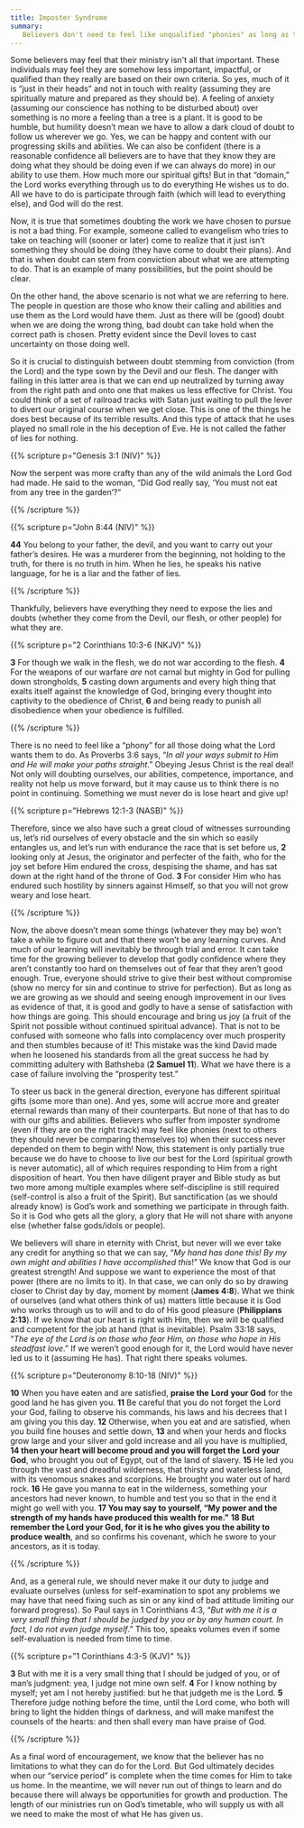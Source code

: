 ```yaml
---
title: Imposter Syndrome 
summary: 
   Believers don't need to feel like unqualified "phonies" as long as they're doing what the Lord wants them to do. Therefore, what we (and others) may think of ourselves in that regard matters little. 
---
```


Some believers may feel that their ministry isn't all that important. These individuals may feel they are somehow less important, impactful, or qualified than they really are based on their own criteria. So yes, much of it is “just in their heads” and not in touch with reality (assuming they are spiritually mature and prepared as they should be). A feeling of anxiety (assuming our conscience has nothing to be disturbed about) over something is no more a feeling than a tree is a plant. It is good to be humble, but humility doesn’t mean we have to allow a dark cloud of doubt to follow us wherever we go. Yes, we can be happy and content with our progressing skills and abilities. We can also be confident (there is a reasonable confidence all believers are to have that they know they are doing what they should be doing even if we can always do more) in our ability to use them. How much more our spiritual gifts! But in that “domain,” the Lord works everything through us to do everything He wishes us to do. All we have to do is participate through faith (which will lead to everything else), and God will do the rest. 

Now, it is true that sometimes doubting the work we have chosen to pursue is not a bad thing. For example, someone called to evangelism who tries to take on teaching will (sooner or later) come to realize that it just isn’t something they should be doing (they have come to doubt their plans). And that is when doubt can stem from conviction about what we are attempting to do. That is an example of many possibilities, but the point should be clear. 

On the other hand, the above scenario is not what we are referring to here. The people in question are those who know their calling and abilities and use them as the Lord would have them. Just as there will be (good) doubt when we are doing the wrong thing, bad doubt can take hold when the correct path is chosen. Pretty evident since the Devil loves to cast uncertainty on those doing well. 

So it is crucial to distinguish between doubt stemming from conviction (from the Lord) and the type sown by the Devil and our flesh. The danger with failing in this latter area is that we can end up neutralized by turning away from the right path and onto one that makes us less effective for Christ. You could think of a set of railroad tracks with Satan just waiting to pull the lever to divert our original course when we get close. This is one of the things he does best because of its terrible results. And this type of attack that he uses played no small role in the his deception of Eve. He is not called the father of lies for nothing. 

{{% scripture p="Genesis 3:1 (NIV)" %}}  

Now the serpent was more crafty than any of the wild animals the Lord God had made. He said to the woman, “Did God really say, ‘You must not eat from any tree in the garden’?”                                                                      

{{% /scripture %}}  

{{% scripture p="John 8:44 (NIV)" %}}  

**44** You belong to your father, the devil, and you want to carry out your father’s desires. He was a murderer from the beginning, not holding to the truth, for there is no truth in him. When he lies, he speaks his native language, for he is a liar and the father of lies.                                                                         

{{% /scripture %}}  

Thankfully, believers have everything they need to expose the lies and doubts (whether they come from the Devil, our flesh, or other people) for what they are. 

{{% scripture p="2 Corinthians 10:3-6 (NKJV)" %}}  

**3** For though we walk in the flesh, we do not war according to the flesh. **4** For the weapons of our warfare *are* not carnal but mighty in God for pulling down strongholds, **5** casting down arguments and every high thing that exalts itself against the knowledge of God, bringing every thought into captivity to the obedience of Christ, **6** and being ready to punish all disobedience when your obedience is fulfilled. 

{{% /scripture %}}  

There is no need to feel like a “phony” for all those doing what the Lord wants them to do. As Proverbs 3:6 says, “*In all your ways submit to Him and He will make your paths straight*.” Obeying Jesus Christ is the real deal! Not only will doubting ourselves, our abilities, competence, importance, and reality not help us move forward, but it may cause us to think there is no point in continuing. Something we must never do is lose heart and give up!

{{% scripture p="Hebrews 12:1-3 (NASB)" %}}  

Therefore, since we also have such a great cloud of witnesses surrounding us, let’s rid ourselves of every obstacle and the sin which so easily entangles us, and let’s run with endurance the race that is set before us, **2** looking only at Jesus, the originator and perfecter of the faith, who for the joy set before Him endured the cross, despising the shame, and has sat down at the right hand of the throne of God. **3** For consider Him who has endured such hostility by sinners against Himself, so that you will not grow weary and lose heart.                                    

{{% /scripture %}}  

Now, the above doesn’t mean some things (whatever they may be) won’t take a while to figure out and that there won’t be any learning curves. And much of our learning will inevitably be through trial and error. It can take time for the growing believer to develop that godly confidence where they aren’t constantly too hard on themselves out of fear that they aren’t good enough. True, everyone should strive to give their best without compromise (show no mercy for sin and continue to strive for perfection). But as long as we are growing as we should and seeing enough improvement in our lives as evidence of that, it is good and godly to have a sense of satisfaction with how things are going. This should encourage and bring us joy (a fruit of the Spirit not possible without continued spiritual advance). That is not to be confused with someone who falls into complacency over much prosperity and then stumbles because of it! This mistake was the kind David made when he loosened his standards from all the great success he had by committing adultery with Bathsheba (**2 Samuel 11**). What we have there is a case of failure involving the “prosperity test.” 

To steer us back in the general direction, everyone has different spiritual gifts (some more than one). And yes, some will accrue more and greater eternal rewards than many of their counterparts. But none of that has to do with our gifts and abilities. Believers who suffer from imposter syndrome (even if they are on the right track) may feel like phonies (next to others they should never be comparing themselves to) when their success never depended on them to begin with! Now, this statement is only partially true because we do have to choose to live our best for the Lord (spiritual growth is never automatic), all of which requires responding to Him from a right disposition of heart. You then have diligent prayer and Bible study as but two more among multiple examples where self-discipline is still required (self-control is also a fruit of the Spirit). But sanctification (as we should already know) is God’s work and something we participate in through faith. So it is God who gets all the glory, a glory that He will not share with anyone else (whether false gods/idols or people). 

We believers will share in eternity with Christ, but never will we ever take any credit for anything so that we can say, “*My hand has done this! By my own might and abilities I have accomplished this*!” We know that God is our greatest strength! And suppose we want to experience the most of that power (there are no limits to it). In that case, we can only do so by drawing closer to Christ day by day, moment by moment (**James 4:8**). What we think of ourselves (and what others think of us) matters little because it is God who works through us to will and to do of His good pleasure (**Philippians 2:13**). If we know that our heart is right with Him, then we will be qualified and competent for the job at hand (that is inevitable). Psalm 33:18 says, “*The eye of the Lord is on those who fear Him, on those who hope in His steadfast love*.” If we weren’t good enough for it, the Lord would have never led us to it (assuming He has). That right there speaks volumes. 

{{% scripture p="Deuteronomy 8:10-18 (NIV)" %}} 

 **10** When you have eaten and are satisfied, **praise the** **Lord** **your God** for the good land he has given you. **11** Be careful that you do not forget the Lord your God, failing to observe his commands, his laws and his decrees that I am giving you this day. **12** Otherwise, when you eat and are satisfied, when you build fine houses and settle down, **13** and when your herds and flocks grow large and your silver and gold increase and all you have is multiplied, **14 then your heart will become proud and you will forget the** **Lord** **your God**, who brought you out of Egypt, out of the land of slavery. **15** He led you through the vast and dreadful wilderness, that thirsty and waterless land, with its venomous snakes and scorpions. He brought you water out of hard rock. **16** He gave you manna to eat in the wilderness, something your ancestors had never known, to humble and test you so that in the end it might go well with you. **17 You may say to yourself, “My power and the strength of my hands have produced this wealth for me.”** **18 But remember the Lord your God, for it is he who gives you the ability to produce wealth**, and so confirms his covenant, which he swore to your ancestors, as it is today.                              

{{% /scripture %}}  

And, as a general rule, we should never make it our duty to judge and evaluate ourselves (unless for self-examination to spot any problems we may have that need fixing such as sin or any kind of bad attitude limiting our forward progress). So Paul says in 1 Corinthians 4:3, “*But with me it is a very small thing that I should be judged by you or by any human court. In fact, I do not even judge myself*.” This too, speaks volumes even if some self-evaluation is needed from time to time.  

{{% scripture p="1 Corinthians 4:3-5 (KJV)" %}} 

**3** But with me it is a very small thing that I should be judged of you, or of man’s judgment: yea, I judge not mine own self. **4** For I know nothing by myself; yet am I not hereby justified: but he that judgeth me is the Lord. **5** Therefore judge nothing before the time, until the Lord come, who both will bring to light the hidden things of darkness, and will make manifest the counsels of the hearts: and then shall every man have praise of God.                                                                

{{% /scripture %}}  

As a final word of encouragement, we know that the believer has no limitations to what they can do for the Lord. But God ultimately decides when our “service period” is complete when the time comes for Him to take us home. In the meantime, we will never run out of things to learn and do because there will always be opportunities for growth and production. The length of our ministries run on God’s timetable, who will supply us with all we need to make the most of what He has given us. 